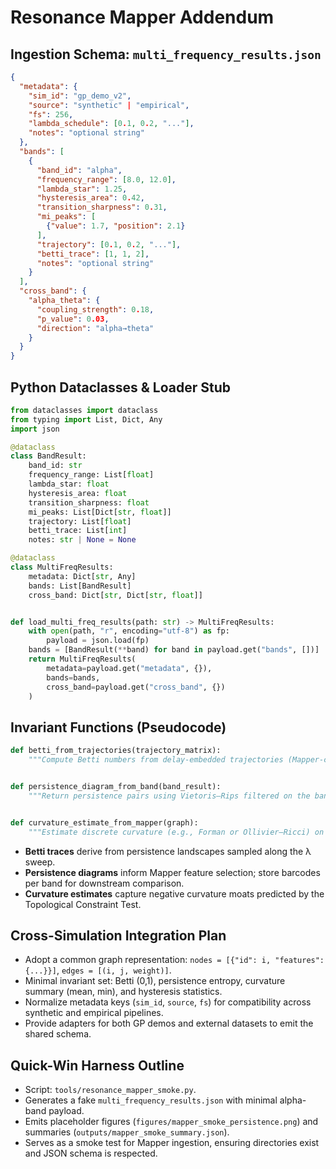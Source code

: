 # Resonance Mapper Addendum

## Ingestion Schema: `multi_frequency_results.json`

```json
{
  "metadata": {
    "sim_id": "gp_demo_v2",
    "source": "synthetic" | "empirical",
    "fs": 256,
    "lambda_schedule": [0.1, 0.2, "..."],
    "notes": "optional string"
  },
  "bands": [
    {
      "band_id": "alpha",
      "frequency_range": [8.0, 12.0],
      "lambda_star": 1.25,
      "hysteresis_area": 0.42,
      "transition_sharpness": 0.31,
      "mi_peaks": [
        {"value": 1.7, "position": 2.1}
      ],
      "trajectory": [0.1, 0.2, "..."],
      "betti_trace": [1, 1, 2],
      "notes": "optional string"
    }
  ],
  "cross_band": {
    "alpha_theta": {
      "coupling_strength": 0.18,
      "p_value": 0.03,
      "direction": "alpha→theta"
    }
  }
}
```

## Python Dataclasses & Loader Stub

```python
from dataclasses import dataclass
from typing import List, Dict, Any
import json

@dataclass
class BandResult:
    band_id: str
    frequency_range: List[float]
    lambda_star: float
    hysteresis_area: float
    transition_sharpness: float
    mi_peaks: List[Dict[str, float]]
    trajectory: List[float]
    betti_trace: List[int]
    notes: str | None = None

@dataclass
class MultiFreqResults:
    metadata: Dict[str, Any]
    bands: List[BandResult]
    cross_band: Dict[str, Dict[str, float]]


def load_multi_freq_results(path: str) -> MultiFreqResults:
    with open(path, "r", encoding="utf-8") as fp:
        payload = json.load(fp)
    bands = [BandResult(**band) for band in payload.get("bands", [])]
    return MultiFreqResults(
        metadata=payload.get("metadata", {}),
        bands=bands,
        cross_band=payload.get("cross_band", {})
    )
```

## Invariant Functions (Pseudocode)

```python
def betti_from_trajectories(trajectory_matrix):
    """Compute Betti numbers from delay-embedded trajectories (Mapper-compatible)."""


def persistence_diagram_from_band(band_result):
    """Return persistence pairs using Vietoris–Rips filtered on the band trajectory."""


def curvature_estimate_from_mapper(graph):
    """Estimate discrete curvature (e.g., Forman or Ollivier–Ricci) on Mapper graph nodes."""
```

- **Betti traces** derive from persistence landscapes sampled along the λ sweep.  
- **Persistence diagrams** inform Mapper feature selection; store barcodes per band for downstream comparison.  
- **Curvature estimates** capture negative curvature moats predicted by the Topological Constraint Test.

## Cross-Simulation Integration Plan

- Adopt a common graph representation: `nodes = [{"id": i, "features": {...}}]`, `edges = [(i, j, weight)]`.  
- Minimal invariant set: Betti (0,1), persistence entropy, curvature summary (mean, min), and hysteresis statistics.  
- Normalize metadata keys (`sim_id`, `source`, `fs`) for compatibility across synthetic and empirical pipelines.  
- Provide adapters for both GP demos and external datasets to emit the shared schema.

## Quick-Win Harness Outline

- Script: `tools/resonance_mapper_smoke.py`.  
- Generates a fake `multi_frequency_results.json` with minimal alpha-band payload.  
- Emits placeholder figures (`figures/mapper_smoke_persistence.png`) and summaries (`outputs/mapper_smoke_summary.json`).  
- Serves as a smoke test for Mapper ingestion, ensuring directories exist and JSON schema is respected.
